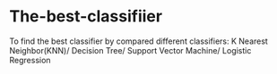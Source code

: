 # The-best-classifiier
To find the best classifier by compared different classifiers: 
  K Nearest Neighbor(KNN)/ Decision Tree/ Support Vector Machine/ Logistic Regression
